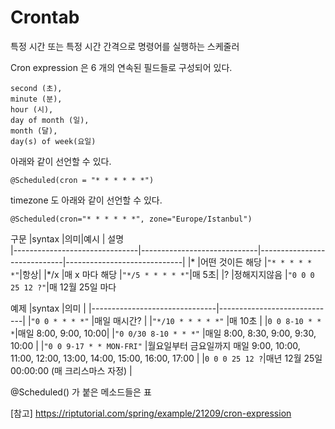 # Crontab

특정 시간 또는 특정 시간 간격으로 명령어를 실행하는 스케줄러

Cron expression 은 6 개의 연속된 필드들로 구성되어 있다.

```
second (초), 
minute (분), 
hour (시), 
day of month (일), 
month (달), 
day(s) of week(요일)
```

아래와 같이 선언할 수 있다.
```
@Scheduled(cron = "* * * * * *")
```

timezone 도 아래와 같이 선언할 수 있다.
```
@Scheduled(cron="* * * * * *", zone="Europe/Istanbul")
```


구문
|syntax                          |의미|예시 | 설명                        
|-------------------------------|-----------------------------|-----------------------------|-----------------------------|
|*           |어떤 것이든 해당             |`"* * * * * *"`|항상|
|*/x           |매 x 마다 해당           |`"*/5 * * * * *"`|매 5초|
|?           |정해지지않음            |`"0 0 0 25 12 ?"`|매 12월 25일 마다


예제
|syntax                          |의미                         |
|-------------------------------|-----------------------------|
|`"0 0 * * * *"`            |매일 매시간?            |
|`"*/10 * * * * *"`            |매 10초            |
|`0 0 8-10 * * *`|매일 8:00, 9:00, 10:00|
|`"0 0/30 8-10 * * *"`            |매일 8:00, 8:30, 9:00, 9:30, 10:00            |
|`"0 0 9-17 * * MON-FRI"`            |월요일부터 금요일까지 매일 9:00, 10:00, 11:00, 12:00, 13:00, 14:00, 15:00, 16:00, 17:00            |
|`0 0 0 25 12 ?`|매년 12월 25일 00:00:00 (매 크리스마스 자정) |


@Scheduled() 가 붙은 메소드들은 표

[참고]
https://riptutorial.com/spring/example/21209/cron-expression
<!--stackedit_data:
eyJoaXN0b3J5IjpbLTE0MTY2NjIyMzUsMTk1MDYxMjk0Ml19
-->